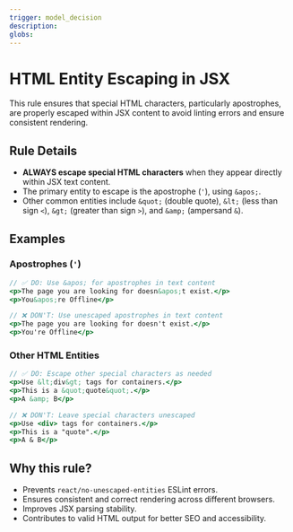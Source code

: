 ```yaml
---
trigger: model_decision
description:
globs:
---
```


# HTML Entity Escaping in JSX

This rule ensures that special HTML characters, particularly apostrophes, are properly escaped within JSX content to avoid linting errors and ensure consistent rendering.

## **Rule Details**

- **ALWAYS escape special HTML characters** when they appear directly within JSX text content.
- The primary entity to escape is the apostrophe (`'`), using `&apos;`.
- Other common entities include `&quot;` (double quote), `&lt;` (less than sign `<`), `&gt;` (greater than sign `>`), and `&amp;` (ampersand `&`).

## **Examples**

### **Apostrophes (`'`)**

```jsx
// ✅ DO: Use &apos; for apostrophes in text content
<p>The page you are looking for doesn&apos;t exist.</p>
<p>You&apos;re Offline</p>

// ❌ DON'T: Use unescaped apostrophes in text content
<p>The page you are looking for doesn't exist.</p>
<p>You're Offline</p>
```

### **Other HTML Entities**

```jsx
// ✅ DO: Escape other special characters as needed
<p>Use &lt;div&gt; tags for containers.</p>
<p>This is a &quot;quote&quot;.</p>
<p>A &amp; B</p>

// ❌ DON'T: Leave special characters unescaped
<p>Use <div> tags for containers.</p>
<p>This is a "quote".</p>
<p>A & B</p>
```

## **Why this rule?**

- Prevents `react/no-unescaped-entities` ESLint errors.
- Ensures consistent and correct rendering across different browsers.
- Improves JSX parsing stability.
- Contributes to valid HTML output for better SEO and accessibility.
